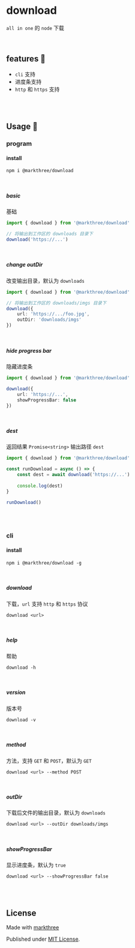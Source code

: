 # download

`all in one` 的 `node` 下载

<br />

## features 🦕

- `cli` 支持
- 进度条支持
- `http` 和 `https` 支持

<br />
<br />

## Usage 🦖

### program

#### install

```shell
npm i @markthree/download
```

<br />

##### basic

基础

```ts
import { download } from '@markthree/download'

// 将输出到工作区的 downloads 目录下
download('https://...')
```

<br />

##### change outDir

改变输出目录，默认为 `downloads`

```ts
import { download } from '@markthree/download'

// 将输出到工作区的 downloads/imgs 目录下
download({
    url: 'https://.../foo.jpg',
    outDir: 'downloads/imgs'
})
```

<br />

##### hide progress bar

隐藏进度条

```ts
import { download } from '@markthree/download'

download({
	url: 'https://...',
	showProgressBar: false
})
```

<br />

##### dest

返回结果 `Promise<string>` 输出路径 `dest`

```ts
import { download } from '@markthree/download'

const runDownload = async () => {
    const dest = await download('https://...')
    
    console.log(dest)
}

runDownload()
```

<br />
<br />

### cli
#### install

```shell
npm i @markthree/download -g
```

<br />

##### download

下载，`url` 支持 `http` 和 `https` 协议

```shell
download <url>
```

<br />

##### help

帮助

```shell
download -h
```

<br />

##### version

版本号

```shell
download -v
```

<br />

##### method

方法，支持 `GET` 和 `POST`，默认为 `GET` 

```shell
download <url> --method POST
```

<br />

##### outDir

下载后文件的输出目录，默认为 `downloads`

```shell
download <url> --outDir downloads/imgs
```

<br />

##### showProgressBar

显示进度条，默认为 `true`

```shell
download <url> --showProgressBar false
```

<br />
<br />

## License

Made with [markthree](https://github.com/markthree)

Published under [MIT License](./LICENSE).


<br />